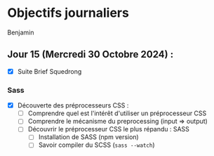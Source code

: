 # Objectifs journaliers

Benjamin

## Jour 15 (Mercredi 30 Octobre 2024) :

- [x] Suite Brief Squedrong

### Sass

- [x] Découverte des préprocesseurs CSS :
  - [ ] Comprendre quel est l'intérêt d'utiliser un préprocesseur CSS
  - [ ] Comprendre le mécanisme du preprocessing (input => output)
  - [ ] Découvrir le préprocesseur CSS le plus répandu : SASS
    - [ ] Installation de SASS (npm version)
    - [ ] Savoir compiler du SCSS (`sass --watch`)
